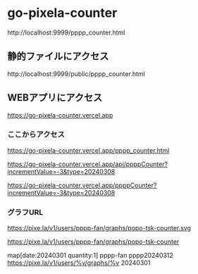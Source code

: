 # go-pixela-counter


http://localhost:9999/pppp_counter.html

## 静的ファイルにアクセス

http://localhost:9999/public/pppp_counter.html

## WEBアプリにアクセス

https://go-pixela-counter.vercel.app

### ここからアクセス

https://go-pixela-counter.vercel.app/pppp_counter.html

https://go-pixela-counter.vercel.app/api/ppppCounter?incrementValue=-3&type=20240308

https://go-pixela-counter.vercel.app/ppppCounter?incrementValue=-3&type=20240308

### グラフURL


https://pixe.la/v1/users/pppp-fan/graphs/popo-tsk-counter.svg


https://pixe.la/v1/users/pppp-fan/graphs/popo-tsk-counter

map[date:20240301 quantity:1]
pppp-fan
pppp20240312
https://pixe.la/v1/users/%v/graphs/%v
20240301
